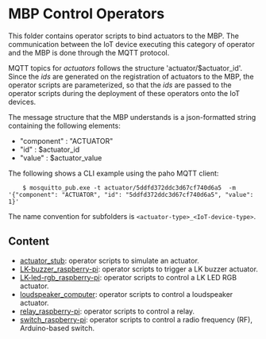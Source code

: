 # MBP Control Operators

This folder contains operator scripts to bind actuators to the MBP. The communication between the IoT device executing this category of operator and the MBP is done through the MQTT protocol. 

MQTT topics for *actuators* follows the structure 'actuator/$actuator_id'. Since the *ids* are generated on the registration of actuators to the MBP, the operator scripts are parameterized, so that the *ids* are passed to the operator scripts during the deployment of these operators onto the IoT devices.

The message structure that the MBP understands is a json-formatted string containing the following elements:
 - "component" : "ACTUATOR"
 - "id" : $actuator_id
 - "value" : $actuator_value

The following shows a CLI example using the paho MQTT client: 

``    
    $ mosquitto_pub.exe -t actuator/5ddfd372ddc3d67cf740d6a5 
      -m '{"component": "ACTUATOR", "id": "5ddfd372ddc3d67cf740d6a5", "value": 1}'
``

The name convention for subfolders is `<actuator-type>_<IoT-device-type>`.

## Content

- [actuator_stub](actuator_stub): operator scripts to simulate an actuator.
- [LK-buzzer_raspberry-pi](LK-buzzer_raspberry-pi): operator scripts to trigger a LK buzzer actuator.
- [LK-led-rgb_raspberry-pi](LK-led-rgb_raspberry-pi): operator scripts to control a LK LED RGB actuator.
- [loudspeaker_computer](loudspeaker_computer): operator scripts to control a loudspeaker actuator.
- [relay_raspberry-pi](relay_raspberry-pi): operator scripts to control a relay.
- [switch_raspberry-pi](switch_raspberry-pi): operator scripts to control a radio frequency (RF), Arduino-based switch.
